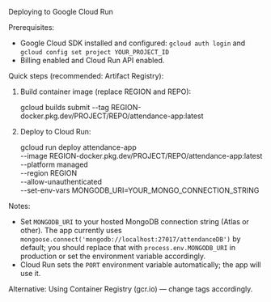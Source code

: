 Deploying to Google Cloud Run

Prerequisites:
- Google Cloud SDK installed and configured: `gcloud auth login` and `gcloud config set project YOUR_PROJECT_ID`
- Billing enabled and Cloud Run API enabled.

Quick steps (recommended: Artifact Registry):

1. Build container image (replace REGION and REPO):

   gcloud builds submit --tag REGION-docker.pkg.dev/PROJECT/REPO/attendance-app:latest

2. Deploy to Cloud Run:

   gcloud run deploy attendance-app \
     --image REGION-docker.pkg.dev/PROJECT/REPO/attendance-app:latest \
     --platform managed \
     --region REGION \
     --allow-unauthenticated \
     --set-env-vars MONGODB_URI=YOUR_MONGO_CONNECTION_STRING

Notes:
- Set `MONGODB_URI` to your hosted MongoDB connection string (Atlas or other). The app currently uses `mongoose.connect('mongodb://localhost:27017/attendanceDB')` by default; you should replace that with `process.env.MONGODB_URI` in production or set the environment variable accordingly.
- Cloud Run sets the `PORT` environment variable automatically; the app will use it.

Alternative: Using Container Registry (gcr.io) — change tags accordingly.
